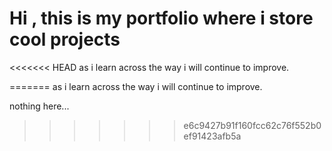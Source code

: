 # Hi , this is my portfolio where i store cool projects 
<<<<<<< HEAD
  as i  learn across the way i will continue to improve. 

  
=======
  as i  learn across the way i will continue to improve.




















































































































































































































































































































































































































































































































































































































































































































































































































































































































































































































































































































































































































































































































































































































































































































































































































































































































































































































































































































































































































































































































































































































































































































































































































































































































































































































































































































































































































































































































































































































































































































































































































































































































































































































































































































































































































































































































































































































































































































































































































































































































































































































































































































































































































































































































































































































































































































































































































































































































































































































































































































































































































































































































































































































































































































































































































































































































































































































































































































































































































































































































































































































































































































































































































































































































































































































































































































































































































































































































































































































































































































































































































































































































































































































































































































































































































































































































































































































































































































































































































































































































































































































































































































































































































































































































































































































































































































































































































































































































































































































































































































































































































































































































































































































































































































































































































































































































































































































































































































































































































































































































































































































































































































































































































































































































































































































































































































































































































































































































































































































































































































































































































































































































































































































































































































































































































































































































































































































































































































































































































































































































































































































































































































































































































































































































































































































































































































































































































































































































































































































































































































































































































































































































































































































































































































































































































































































































































































































































































































































































































































































































































































































































































































































































































































































































































































































































































































































































































































































































































































































































































































































































































































































































































































































































































































































































































































































































































































































































































































































































































































































































































































































































































































































































































































































































































































































































































































































































































































































































































































































































































































































































































































































































































































































































































































































































































































































































































































































































































































































































































































































































































































































































































































































































































































































































































































































































































































































































































































































































































































































































































































































































































































































































































































































































































































































































































































































































































































































































































































































































































































































































































































































































































































































































































































































































































































































































































































































































































































































































































































































































































































































































































































































































































































































































































































































































































































































































































































































































































































































































































































































































































































































































































































































































































































































































































































































































































































































































































































































































































































































































































































































































































































































































































































































































































































































































































































































































































































































































































































































































































































































































































































































































































































































































































































































































































































































































































































































































































































































































































































































































































































  nothing here...
>>>>>>> e6c9427b91f160fcc62c76f552b0ef91423afb5a
